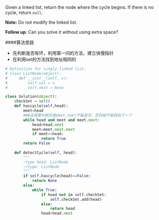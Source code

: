 Given a linked list, return the node where the cycle begins. If there is no cycle, return `null`.

**Note:** Do not modify the linked list.

**Follow up**:
Can you solve it without using extra space?

####算法思路

* 先判断是否有环，利用第一问的方法，建立快慢指针
* 在利用set的方法找到地址相同的

```python
# Definition for singly-linked list.
# class ListNode(object):
#     def __init__(self, x):
#         self.val = x
#         self.next = None

class Solution(object):
    checkSet = set()
    def hascycle(self,head):
        meet=head
        ###这里要判断的是meet.next不能是空，否则就不能跳到下一个
        while head and meet and meet.next:
            head=head.next
            meet=meet.next.next
            if meet==head:
                return True
        return False
            
    def detectCycle(self, head):
        """
        :type head: ListNode
        :rtype: ListNode
        """
        if self.hascycle(head)==False:
            return None
        else:
            while True:
                if head not in self.checkSet:
                    self.checkSet.add(head)
                else:
                    return head
                head=head.next
```

